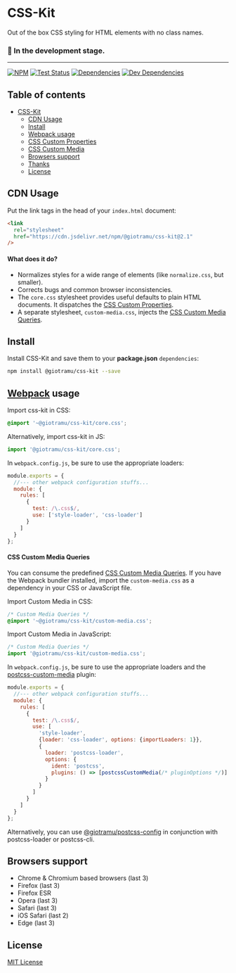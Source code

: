 # CSS-Kit

Out of the box CSS styling for HTML elements with no class names.

### 🚧 In the development stage.

---

[![NPM][npm-img]][npm-url]
[![Test Status][ci-img]][ci-url]
[![Dependencies][deps-img]][deps-url]
[![Dev Dependencies][devdeps-img]][devdeps-url]

## Table of contents

- [CSS-Kit](#css-kit)
  - [CDN Usage](#cdn-usage)
  - [Install](#install)
  - [Webpack usage](#webpack-usage)
  - [CSS Custom Properties][css-custom-props-url]
  - [CSS Custom Media][css-custom-mq-url]
  - [Browsers support](#browsers-support)
  - [Thanks](#thanks)
  - [License](#license)

## CDN Usage

Put the link tags in the head of your `index.html` document:

```html
<link
  rel="stylesheet"
  href="https://cdn.jsdelivr.net/npm/@giotramu/css-kit@2.1"
/>
```

#### What does it do?

- Normalizes styles for a wide range of elements (like `normalize.css`, but smaller).
- Corrects bugs and common browser inconsistencies.
- The `core.css` stylesheet provides useful defaults to plain HTML documents. It dispatches the [CSS Custom Properties][css-custom-props-url].
- A separate stylesheet, `custom-media.css`, injects the [CSS Custom Media Queries][css-custom-mq-url].

## Install

Install CSS-Kit and save them to your **package.json** `dependencies`:

```sh
npm install @giotramu/css-kit --save
```

## [Webpack][webpack-url] usage

Import css-kit in CSS:

```css
@import '~@giotramu/css-kit/core.css';
```

Alternatively, import css-kit in JS:

```js
import '@giotramu/css-kit/core.css';
```

In `webpack.config.js`, be sure to use the appropriate loaders:

```js
module.exports = {
  //--- other webpack configuration stuffs...
  module: {
    rules: [
      {
        test: /\.css$/,
        use: ['style-loader', 'css-loader']
      }
    ]
  }
};
```

#### CSS Custom Media Queries

You can consume the predefined [CSS Custom Media Queries](./docs/custom-media.md). If you have the Webpack bundler installed, import the `custom-media.css` as a dependency in your CSS or JavaScript file.

Import Custom Media in CSS:

```css
/* Custom Media Queries */
@import '~@giotramu/css-kit/custom-media.css';
```

Import Custom Media in JavaScript:

```js
/* Custom Media Queries */
import '@giotramu/css-kit/custom-media.css';
```

In `webpack.config.js`, be sure to use the appropriate loaders and the [postcss-custom-media][postcss-custom-media-url] plugin:

```js
module.exports = {
  //--- other webpack configuration stuffs...
  module: {
    rules: [
      {
        test: /\.css$/,
        use: [
          'style-loader',
          {loader: 'css-loader', options: {importLoaders: 1}},
          {
            loader: 'postcss-loader',
            options: {
              ident: 'postcss',
              plugins: () => [postcssCustomMedia(/* pluginOptions */)]
            }
          }
        ]
      }
    ]
  }
};
```

Alternatively, you can use [@giotramu/postcss-config][postcss-config-url] in conjunction with postcss-loader or postcss-cli.

## Browsers support

- Chrome & Chromium based browsers (last 3)
- Firefox (last 3)
- Firefox ESR
- Opera (last 3)
- Safari (last 3)
- iOS Safari (last 2)
- Edge (last 3)

## License

[MIT License](./LICENSE)

<!---
  B A D G E S
-->

[ci-img]: https://github.com/giotramu/css-kit/workflows/test/badge.svg?branch=master
[deps-img]: https://badgen.net/david/dep/giotramu/css-kit
[devdeps-img]: https://badgen.net/david/dev/giotramu/css-kit
[npm-img]: https://badgen.net/npm/v/@giotramu/css-kit?icon=npm&label=npm%20package

<!---
  L I N K S
-->

[css-custom-props-url]: ./src/abstract/_custom-properties.scss
[css-custom-mq-url]: ./src/custom-media.scss
[ci-url]: https://github.com/giotramu/css-kit/actions
[deps-url]: https://david-dm.org/giotramu/css-kit
[devdeps-url]: https://david-dm.org/giotramu/css-kit?type=dev
[npm-url]: https://www.npmjs.com/package/@giotramu/css-kit
[postcss-config-url]: https://github.com/giotramu/postcss-config
[postcss-custom-media-url]: https://github.com/postcss/postcss-custom-media
[webpack-url]: https://webpack.js.org
